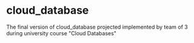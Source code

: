 # cloud_database
The final version of cloud_database projected implemented by team of 3 during university course "Cloud Databases"
